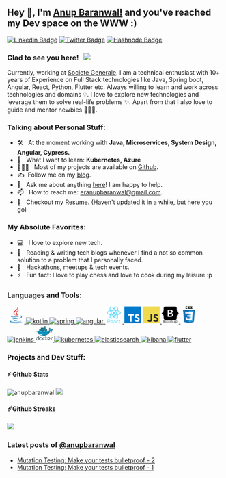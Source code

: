 ## Hey 👋, I'm [Anup Baranwal!](https://twitter.com/anup_baranwal) and you've reached my Dev space on the WWW :)

[![Linkedin Badge](https://img.shields.io/badge/LinkedIn-0077B5?style=for-the-badge&logo=linkedin&logoColor=white)](https://linkedin.com/in/anupbaranwal)
[![Twitter Badge](https://img.shields.io/badge/Twitter-1DA1F2?style=for-the-badge&logo=twitter&logoColor=white)](https://twitter.com/anup_baranwal)
[![Hashnode Badge](https://img.shields.io/badge/Hashnode-2962FF?style=for-the-badge&logo=hashnode&logoColor=white)](https://anupbaranwal.hashnode.dev/)

### Glad to see you here! &nbsp; ![](https://visitor-badge.glitch.me/badge?page_id=anupbaranwal.anupbaranwal&style=flat-square&color=0088cc)

Currently, working at [Societe Generale](https://www.societegenerale.com/en). I am a technical enthusiast with 10+ years of Experience on Full Stack technologies like Java, Spring boot, Angular, React, Python, Flutter etc.
Always willing to learn and work across technologies and domains 💡. 
I love to explore new technologies and leverage them to solve real-life problems ✨. Apart from that I also love to guide and mentor newbies 👨🏻‍💻.

### Talking about Personal Stuff:

- 🛠 &nbsp; At the moment working with **Java, Microservices, System Design, Angular, Cypress.**
- 👀 &nbsp; What I want to learn: **Kubernetes, Azure**
- 👨🏻‍💻 &nbsp; Most of my projects are available on [Github](https://github.com/anupbaranwal).
- ✍️&nbsp; Follow me on my [blog](https://anupbaranwal.hashnode.dev/).
- 💬 &nbsp; Ask me about anything [here](https://github.com/anupbaranwal/anupbaranwal/issues/new)! I am happy to help.
- 📫 &nbsp; How to reach me: [eranupbaranwal@gmail.com](mailto:eranupbaranwal@gmail.com).
- 📝 &nbsp; Checkout my [Resume](https://github.com/anupbaranwal/anupbaranwal/blob/main/resume.pdf). (Haven't updated it in a while, but here you go)
### My Absolute Favorites:

- 💻 &nbsp; I love to explore new tech.
- 📰 &nbsp; Reading & writing tech blogs whenever I find a not so common solution to a problem that I personally faced.
- 🍕 &nbsp; Hackathons, meetups & tech events.
- ⚡ &nbsp; Fun fact: I love to play chess and love to cook during my leisure :p

### Languages and Tools:
<a href="https://www.java.com" target="_blank"> <img src="https://raw.githubusercontent.com/devicons/devicon/master/icons/java/java-original.svg" alt="java" width="40" height="40"/> </a>
<a href="https://kotlinlang.org" target="_blank"> <img src="https://www.vectorlogo.zone/logos/kotlinlang/kotlinlang-icon.svg" alt="kotlin" width="40" height="40"/> </a> 
<a href="https://spring.io/" target="_blank"> <img src="https://www.vectorlogo.zone/logos/springio/springio-icon.svg" alt="spring" width="40" height="40"/> </a> 
<a href="https://angular.io" target="_blank"> <img src="https://angular.io/assets/images/logos/angular/angular.svg" alt="angular" width="40" height="40"/> </a>
<a href="https://reactjs.org/" target="_blank"> <img src="https://raw.githubusercontent.com/devicons/devicon/master/icons/react/react-original-wordmark.svg" alt="react" width="40" height="40"/> </a> 
<a href="https://www.typescriptlang.org/" target="_blank"> <img src="https://raw.githubusercontent.com/devicons/devicon/master/icons/typescript/typescript-original.svg" alt="typescript" width="40" height="40"/></a>
<a href="https://developer.mozilla.org/en-US/docs/Web/JavaScript" target="_blank"> <img src="https://raw.githubusercontent.com/devicons/devicon/master/icons/javascript/javascript-original.svg" alt="javascript" width="40" height="40"/> </a> 
<a href="https://getbootstrap.com" target="_blank"> <img src="https://raw.githubusercontent.com/devicons/devicon/master/icons/bootstrap/bootstrap-plain-wordmark.svg" alt="bootstrap" width="40" height="40"/> </a>
<a href="https://www.w3schools.com/css/" target="_blank"> <img src="https://raw.githubusercontent.com/devicons/devicon/master/icons/css3/css3-original-wordmark.svg" alt="css3" width="40" height="40"/> </a> 
<a href="https://www.jenkins.io" target="_blank"> <img src="https://www.vectorlogo.zone/logos/jenkins/jenkins-icon.svg" alt="jenkins" width="40" height="40"/> </a> 
<a href="https://www.docker.com/" target="_blank"> <img src="https://raw.githubusercontent.com/devicons/devicon/master/icons/docker/docker-original-wordmark.svg" alt="docker" width="40" height="40"/> </a> 
<a href="https://kubernetes.io" target="_blank"> <img src="https://www.vectorlogo.zone/logos/kubernetes/kubernetes-icon.svg" alt="kubernetes" width="40" height="40"/> </a> 
<a href="https://www.elastic.co" target="_blank"> <img src="https://www.vectorlogo.zone/logos/elastic/elastic-icon.svg" alt="elasticsearch" width="40" height="40"/> </a> 
<a href="https://www.elastic.co/kibana" target="_blank"> <img src="https://www.vectorlogo.zone/logos/elasticco_kibana/elasticco_kibana-icon.svg" alt="kibana" width="40" height="40"/> </a> 
<a href="https://flutter.dev" target="_blank"> <img src="https://www.vectorlogo.zone/logos/flutterio/flutterio-icon.svg" alt="flutter" width="40" height="40"/> </a>

### Projects and Dev Stuff:

#### ⚡ Github Stats
<img height="180em" src="https://github-readme-stats.vercel.app/api/top-langs?username=anupbaranwal&show_icons=true&hide_border=true&locale=en&layout=compact" alt="anupbaranwal" />
<img height="180em" src="https://github-readme-stats.vercel.app/api?username=anupbaranwal&show_icons=true&hide_border=true&&count_private=true&include_all_commits=true&layout=compact" />

#### ☄️Github Streaks
<img height="180em" src="https://github-readme-streak-stats.herokuapp.com/?user=anupbaranwal&hide_border=true" />

### Latest posts of [@anupbaranwal](https://github.com/anupbaranwal) 
<!-- BLOG-POST-LIST:START -->
- [Mutation Testing: Make your tests bulletproof - 2](https://anupbaranwal.hashnode.dev/mutation-testing-make-your-tests-bulletproof-2)
- [Mutation Testing: Make your tests bulletproof - 1](https://anupbaranwal.hashnode.dev/mutation-testing-make-your-tests-bulletproof-1)
<!-- BLOG-POST-LIST:END -->
